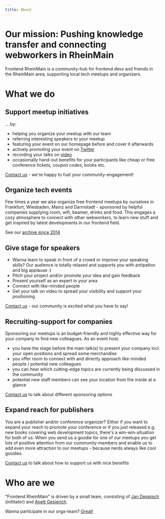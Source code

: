 ```yaml
---
title: About
---
```


# Our mission: Pushing knowledge transfer and connecting webworkers in RheinMain

Frontend RheinMain is a community-hub for frontend devs and friends in the RheinMain area, supporting local tech meetups and organizers. 

# What we do

## Support meetup initiatives

... by: 

- helping you organize your meetup with our team
- referring interesting speakers to your meetup  
- featuring your event on our homepage before and cover it afterwards
- actively promoting your event on [Twitter](https://twitter.com/frontend_rm)
- recording your talks on [video](https://www.youtube.com/channel/UCYFNj1jr1ZufRZLlPDVGYIw)
- occasionally hand-out benefits for your participants like cheap or free conference tickets, coupon codes, books etc.

[Contact us](contact.html) - we're happy to fuel your community-engagement!


## Organize tech events

Few times a year we also organize free frontend meetups by ourselves in Frankfurt, Wiesbaden, Mainz and Darmstadt - sponsored by helpful companies supplying room, wifi, beamer, drinks and food. This engages a cozy atmosphere to connect with other webworkers, to learn new stuff and get inspired by latest developments in our frontend field.

See our [archive since 2014]()

## Give stage for speakers 

- Wanna learn to speak in front of a crowd or improve your speaking skills? Our audience is totally relaxed and supports you with antipation and big applause :)
- Pitch your project and/or promote your idea and gain feedback
- Present yourself as an expert in your area
- Connect with like-minded people
- Get your talk on video to spread your visibility and support your positioning

[Contact us](contact.html) - our community is excited what you have to say! 

## Recruiting-support for companies

Sponsoring our meetups is an budget-friendly and highly effective way for your company to find new colleagues. As an event host:

- you have the stage before the main talk(s) to present your company incl. your open positions and spread some merchandise
- you offer room to connect with and directly approach like-minded people /  potential new colleagues
- you can hear which cutting-edge topics are currently being discussed in the community 
- potential new staff members can see your location from the inside at a glance

[Contact us](contact.html) to talk about different sponsoring options 

## Expand reach for publishers

You are a publisher and/or conference organizer? Either if you want to expand your reach to promote your conference or if you just released e.g. new books covering web development topics, there's a win-win-situation for both of us: When you send us a goodie for one of our meetups you get lots of positive attention from our community-members and enable us to add even more attraction to our meetups - because nerds always like cool goodies.

[Contact us](contact.html) to talk about how to support us with nice benefits  

# Who are we

"Frontend RheinMain" is driven by a small team, consisting of [Jan Deppisch](https://twitter.com/netzartist) (inititator) and [Anett Gesierich](https://twitter.com/emsuiko).

Wanna participate in our orga-team? [Great!](contact.html)
